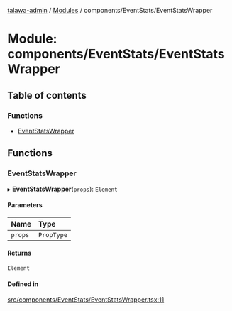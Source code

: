 [talawa-admin](../README.md) / [Modules](../modules.md) / components/EventStats/EventStatsWrapper

# Module: components/EventStats/EventStatsWrapper

## Table of contents

### Functions

- [EventStatsWrapper](components_EventStats_EventStatsWrapper.md#eventstatswrapper)

## Functions

### EventStatsWrapper

▸ **EventStatsWrapper**(`props`): `Element`

#### Parameters

| Name | Type |
| :------ | :------ |
| `props` | `PropType` |

#### Returns

`Element`

#### Defined in

[src/components/EventStats/EventStatsWrapper.tsx:11](https://github.com/ice-009/talawa-admin/blob/843d265/src/components/EventStats/EventStatsWrapper.tsx#L11)
